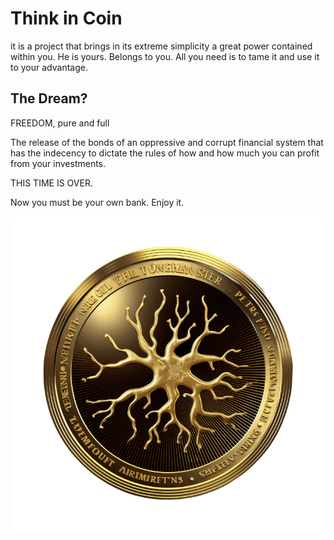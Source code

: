 # Think in Coin

it is a project that brings in its extreme simplicity a great power contained within you. He is yours. Belongs to you. All you need is to tame it and use it to your advantage.

## **The Dream?**

FREEDOM, pure and full

The release of the bonds of an oppressive and corrupt financial system that has the indecency to dictate the rules of how and how much you can profit from your investments.

THIS TIME IS OVER.

Now you must be your own bank. Enjoy it.

![](.gitbook/assets/neurons.png)
